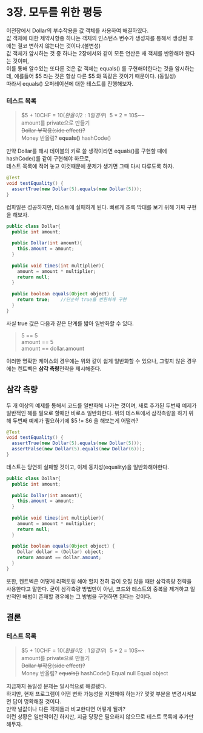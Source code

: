 # 3장. 모두를 위한 평등
이전장에서 Dollar의 부수작용을 값 객체를 사용하여 해결하였다.  
값 객체에 대한 제약사항중 하나는 객체의 인스턴스 변수가 생성자를 통해서 생성된 후에는 결코 변하지 않는다는 것이다.(불변성)  
값 객체가 암시하는 것 중 하나는 2장에서와 같이 모든 연산은 새 객체를 반환해야 한다는 것이며,  
이를 통해 알수있는 또다른 것은 값 객체는 equals() 를 구현해야한다는 것을 암시하는데, 예를들어 $5 라는 것은 항상 다른 $5 와 똑같은 것이기 때문이다. (동일성)  
따라서 equals() 오퍼레이션에 대한 테스트를 진행해보자.

### 테스트 목록
> $5 + 10CHF = $10(환율이 2:1 일 경우)  
> ~~$5 * 2 = 10$~~  
> amount를 private으로 만들기  
> ~~Dollar 부작용(side effect)?~~  
> Money 반올림?
> **equals()**
> hashCode()

만약 Dollar를 해시 테이블의 키로 쓸 생각이라면 equals()를 구현할 때에 hashCode()를 같이 구현해야 하므로,  
테스트 목록에 적어 놓고 이것때문에 문제가 생기면 그때 다시 다루도록 하자.

```JAVA
@Test
void testEquality() {
  assertTrue(new Dollar(5).equals(new Dollar(5)));    
}
```

컴파일은 성공하지만, 테스트에 실패하게 된다. 빠르게 초록 막대를 보기 위해 가짜 구현을 해보자.
```JAVA
public class Dollar{  
  public int amount;
  
  public Dollar(int amount){
    this.amount = amount;
  }
  
  public void times(int multiplier){
    amount = amount * multiplier;
    return null;
  }
  
  public boolean equals(Object object) {
    return true;    //단순히 true를 반환하게 구현
  }
}
```

사실 true 값은 다음과 같은 단계를 밟아 일반화할 수 있다.
> 5 == 5  
> amount == 5  
> amount == dollar.amount

이러한 명확한 케이스의 경우에는 위와 같이 쉽게 일반화할 수 있으나, 그렇지 않은 경우에는 켄트벡은 **삼각 측량**전략을 제시해준다.

## 삼각 측량
두 개 이상의 예제를 통해서 코드를 일반화해 나가는 것이며, 새로 추가된 두번째 예제가 일반적인 해를 필요로 할때만 비로소 일반화한다.
위의 테스트에서 삼각측량을 하기 위해 두번째 예제가 필요하기에 $5 != $6 을 해보는게 어떨까?
```JAVA
@Test
void testEquality() {
  assertTrue(new Dollar(5).equals(new Dollar(5)));
  assertFalse(new Dollar(5).equals(new Dollar(6)));
}
```

테스트는 당연히 실패할 것이고, 이제 동치성(equality)을 일반화해야한다.
```JAVA
public class Dollar{  
  public int amount;
  
  public Dollar(int amount){
    this.amount = amount;
  }
  
  public void times(int multiplier){
    amount = amount * multiplier;
    return null;
  }
  
  public boolean equals(Object object) {
    Dollar dollar = (Dollar) object;
    return amount == dollar.amount;
  }
}
```
또한, 켄트벡은 어떻게 리팩토링 해야 할지 전혀 감이 오질 않을 때만 삼각측량 전략을 사용한다고 말한다.
굳이 삼각측량 방법만이 아닌, 코드와 테스트의 중복을 제거하고 일반적인 해법이 존재할 경우에는 그 방법을 구현하면 된다는 것이다.

## 결론
### 테스트 목록
> $5 + 10CHF = $10(환율이 2:1 일 경우)  
> ~~$5 * 2 = 10$~~  
> amount를 private으로 만들기  
> ~~Dollar 부작용(side effect)?~~  
> Money 반올림?
> ~~equals()~~
> hashCode()
> Equal null
> Equal object

지금까지 동일성 문제는 일시적으로 해결됐다.  
하지만, 현재 프로그램이 어떤 변화 가능성을 지원해야 하는가? 몇몇 부분을 변경시켜보면 답이 명확해질 것이다.  
만약 널값이나 다른 객체들과 비교한다면 어떻게 될까?  
이런 상황은 일반적이긴 하지만, 지금 당장은 필요하지 않으므로 테스트 목록에 추가만 해두자.
